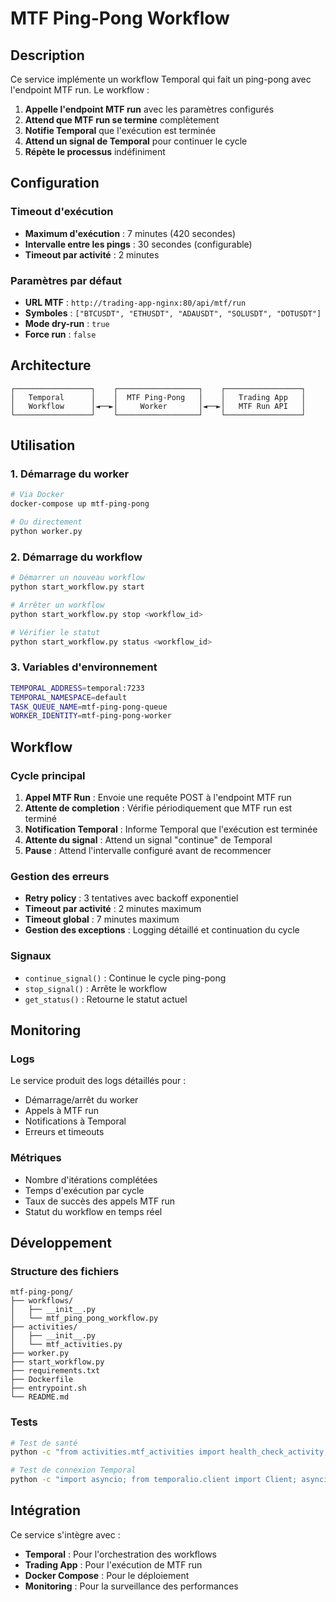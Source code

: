 # MTF Ping-Pong Workflow

## Description

Ce service implémente un workflow Temporal qui fait un ping-pong avec l'endpoint MTF run. Le workflow :

1. **Appelle l'endpoint MTF run** avec les paramètres configurés
2. **Attend que MTF run se termine** complètement
3. **Notifie Temporal** que l'exécution est terminée
4. **Attend un signal de Temporal** pour continuer le cycle
5. **Répète le processus** indéfiniment

## Configuration

### Timeout d'exécution
- **Maximum d'exécution** : 7 minutes (420 secondes)
- **Intervalle entre les pings** : 30 secondes (configurable)
- **Timeout par activité** : 2 minutes

### Paramètres par défaut
- **URL MTF** : `http://trading-app-nginx:80/api/mtf/run`
- **Symboles** : `["BTCUSDT", "ETHUSDT", "ADAUSDT", "SOLUSDT", "DOTUSDT"]`
- **Mode dry-run** : `true`
- **Force run** : `false`

## Architecture

```
┌─────────────────┐    ┌──────────────────┐    ┌─────────────────┐
│   Temporal      │    │  MTF Ping-Pong   │    │   Trading App   │
│   Workflow      │◄──►│     Worker       │◄──►│   MTF Run API   │
└─────────────────┘    └──────────────────┘    └─────────────────┘
```

## Utilisation

### 1. Démarrage du worker

```bash
# Via Docker
docker-compose up mtf-ping-pong

# Ou directement
python worker.py
```

### 2. Démarrage du workflow

```bash
# Démarrer un nouveau workflow
python start_workflow.py start

# Arrêter un workflow
python start_workflow.py stop <workflow_id>

# Vérifier le statut
python start_workflow.py status <workflow_id>
```

### 3. Variables d'environnement

```bash
TEMPORAL_ADDRESS=temporal:7233
TEMPORAL_NAMESPACE=default
TASK_QUEUE_NAME=mtf-ping-pong-queue
WORKER_IDENTITY=mtf-ping-pong-worker
```

## Workflow

### Cycle principal

1. **Appel MTF Run** : Envoie une requête POST à l'endpoint MTF run
2. **Attente de completion** : Vérifie périodiquement que MTF run est terminé
3. **Notification Temporal** : Informe Temporal que l'exécution est terminée
4. **Attente du signal** : Attend un signal "continue" de Temporal
5. **Pause** : Attend l'intervalle configuré avant de recommencer

### Gestion des erreurs

- **Retry policy** : 3 tentatives avec backoff exponentiel
- **Timeout par activité** : 2 minutes maximum
- **Timeout global** : 7 minutes maximum
- **Gestion des exceptions** : Logging détaillé et continuation du cycle

### Signaux

- `continue_signal()` : Continue le cycle ping-pong
- `stop_signal()` : Arrête le workflow
- `get_status()` : Retourne le statut actuel

## Monitoring

### Logs

Le service produit des logs détaillés pour :
- Démarrage/arrêt du worker
- Appels à MTF run
- Notifications à Temporal
- Erreurs et timeouts

### Métriques

- Nombre d'itérations complétées
- Temps d'exécution par cycle
- Taux de succès des appels MTF run
- Statut du workflow en temps réel

## Développement

### Structure des fichiers

```
mtf-ping-pong/
├── workflows/
│   ├── __init__.py
│   └── mtf_ping_pong_workflow.py
├── activities/
│   ├── __init__.py
│   └── mtf_activities.py
├── worker.py
├── start_workflow.py
├── requirements.txt
├── Dockerfile
├── entrypoint.sh
└── README.md
```

### Tests

```bash
# Test de santé
python -c "from activities.mtf_activities import health_check_activity; print('OK')"

# Test de connexion Temporal
python -c "import asyncio; from temporalio.client import Client; asyncio.run(Client.connect('temporal:7233'))"
```

## Intégration

Ce service s'intègre avec :
- **Temporal** : Pour l'orchestration des workflows
- **Trading App** : Pour l'exécution de MTF run
- **Docker Compose** : Pour le déploiement
- **Monitoring** : Pour la surveillance des performances








